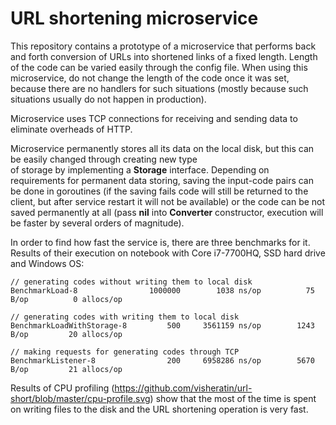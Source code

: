 # URL shortening microservice

This repository contains a prototype of a microservice that performs back and forth conversion of URLs into shortened 
links of a fixed length. Length of the code can be varied easily through the config file. When using this microservice, 
do not change the length of the code once it was set, because there are no handlers for such situations (mostly because 
such situations usually do not happen in production).

Microservice uses TCP connections for receiving and sending data to eliminate overheads of HTTP.

Microservice permanently stores all its data on the local disk, but this can be easily changed through creating new type  
of storage by implementing a **Storage** interface. Depending on requirements for permanent data storing, saving the input-code 
pairs can be done in goroutines (if the saving fails code will still be returned to the client, but after service restart it will not 
be available) or the code can be not saved permanently at all (pass **nil** into **Converter** constructor, execution will be faster 
by several orders of magnitude).

In order to find how fast the service is, there are three benchmarks for it. Results of their execution on notebook with 
Core i7-7700HQ, SSD hard drive and Windows OS:

```
// generating codes without writing them to local disk
BenchmarkLoad-8                1000000	      1038 ns/op	      75 B/op	       0 allocs/op
```
```
// generating codes with writing them to local disk
BenchmarkLoadWithStorage-8         500	   3561159 ns/op	    1243 B/op	      20 allocs/op
```
```
// making requests for generating codes through TCP
BenchmarkListener-8   	           200	   6958286 ns/op	    5670 B/op	      21 allocs/op
```

Results of CPU profiling (https://github.com/visheratin/url-short/blob/master/cpu-profile.svg) show that the most of the 
time is spent on writing files to the disk and the URL shortening operation is very fast.
